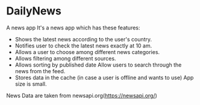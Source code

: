 # DailyNews
A news app
It's a news app which has these features:

- Shows the latest news according to the user's country.
- Notifies user to check the latest news exactly at 10 am.
- Allows a user to choose among different news categories. 
- Allows filtering among different sources. 
- Allows sorting by published date Allow users to search through the news from the feed.
- Stores data in the cache (in case a user is offline and wants to use) App size is small.

News Data are taken from newsapi.org(https://newsapi.org/)
